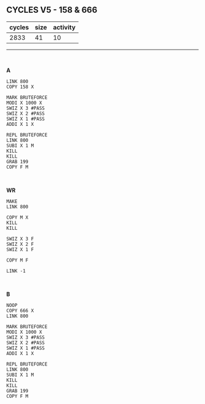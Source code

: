 ## CYCLES V5 - 158 & 666

| cycles | size | activity |
| ------ | ---- | -------- |
| 2833 | 41 | 10 |
<hr>
<br>

**A**

```
LINK 800
COPY 158 X

MARK BRUTEFORCE
MODI X 1000 X
SWIZ X 3 #PASS
SWIZ X 2 #PASS
SWIZ X 1 #PASS
ADDI X 1 X

REPL BRUTEFORCE
LINK 800
SUBI X 1 M
KILL
KILL
GRAB 199
COPY F M
```

<br>

**WR**

```
MAKE
LINK 800

COPY M X
KILL
KILL

SWIZ X 3 F
SWIZ X 2 F
SWIZ X 1 F

COPY M F

LINK -1
```

<br>

**B**

```
NOOP
COPY 666 X
LINK 800

MARK BRUTEFORCE
MODI X 1000 X
SWIZ X 3 #PASS
SWIZ X 2 #PASS
SWIZ X 1 #PASS
ADDI X 1 X

REPL BRUTEFORCE
LINK 800
SUBI X 1 M
KILL
KILL
GRAB 199
COPY F M
```
